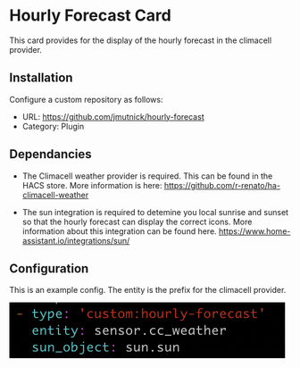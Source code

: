 # Hourly Forecast Card

This card provides for the display of the hourly forecast in the climacell provider.

## Installation
Configure a custom repository as follows:
* URL: https://github.com/jmutnick/hourly-forecast
* Category: Plugin

## Dependancies
* The Climacell weather provider is required.  This can be found in the HACS store.  More information is here:  https://github.com/r-renato/ha-climacell-weather

* The sun integration is required to detemine you local sunrise and sunset so that the hourly forecast can display the correct icons.  More information about this integration can be found here.  https://www.home-assistant.io/integrations/sun/

## Configuration

This is an example config.  The entity is the prefix for the climacell provider.

![config](config.png)
